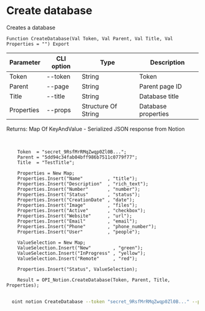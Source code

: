 ﻿---
sidebar_position: 1
---

# Create database
 Creates a database



`Function CreateDatabase(Val Token, Val Parent, Val Title, Val Properties = "") Export`

  | Parameter | CLI option | Type | Description |
  |-|-|-|-|
  | Token | --token | String | Token |
  | Parent | --page | String | Parent page ID |
  | Title | --title | String | Database title |
  | Properties | --props | Structure Of String | Database properties |

  
  Returns:  Map Of KeyAndValue - Serialized JSON response from Notion

<br/>




```bsl title="Code example"
    Token  = "secret_9RsfMrRMqZwqp0Zl0B...";
    Parent = "5dd94c34fab04bff986b7511c0779f77";
    Title  = "TestTitle";

    Properties = New Map;
    Properties.Insert("Name"         , "title");
    Properties.Insert("Description"  , "rich_text");
    Properties.Insert("Number"       , "number");
    Properties.Insert("Status"       , "status");
    Properties.Insert("CreationDate" , "date");
    Properties.Insert("Image"        , "files");
    Properties.Insert("Active"       , "checkbox");
    Properties.Insert("Website"      , "url");
    Properties.Insert("Email"        , "email");
    Properties.Insert("Phone"        , "phone_number");
    Properties.Insert("User"         , "people");

    ValueSelection = New Map;
    ValueSelection.Insert("New"        , "green");
    ValueSelection.Insert("InProgress" , "yellow");
    ValueSelection.Insert("Remote"     , "red");

    Properties.Insert("Status", ValueSelection);

    Result = OPI_Notion.CreateDatabase(Token, Parent, Title, Properties);
```



```sh title="CLI command example"
    
  oint notion CreateDatabase --token "secret_9RsfMrRMqZwqp0Zl0B..." --page "5dd94c34fab04bff9..." --title "This base is from 1C" --props %props%

```

```json title="Result"

```
